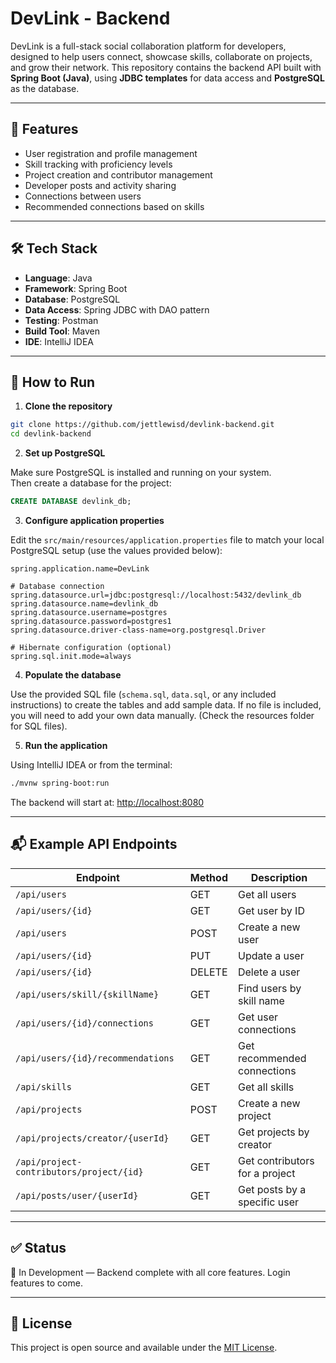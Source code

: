 # DevLink - Backend

DevLink is a full-stack social collaboration platform for developers, designed to help users connect, showcase skills, collaborate on projects, and grow their network. This repository contains the backend API built with **Spring Boot (Java)**, using **JDBC templates** for data access and **PostgreSQL** as the database.

---

## 🚀 Features

- User registration and profile management
- Skill tracking with proficiency levels
- Project creation and contributor management
- Developer posts and activity sharing
- Connections between users
- Recommended connections based on skills

---

## 🛠️ Tech Stack

- **Language**: Java
- **Framework**: Spring Boot
- **Database**: PostgreSQL
- **Data Access**: Spring JDBC with DAO pattern
- **Testing**: Postman
- **Build Tool**: Maven
- **IDE**: IntelliJ IDEA

---


## 🧪 How to Run

1. **Clone the repository**

```bash
git clone https://github.com/jettlewisd/devlink-backend.git
cd devlink-backend
```

2. **Set up PostgreSQL**

Make sure PostgreSQL is installed and running on your system.  
Then create a database for the project:

```sql
CREATE DATABASE devlink_db;
```

3. **Configure application properties**

Edit the `src/main/resources/application.properties` file to match your local PostgreSQL setup (use the values provided below):

```properties
spring.application.name=DevLink

# Database connection
spring.datasource.url=jdbc:postgresql://localhost:5432/devlink_db
spring.datasource.name=devlink_db
spring.datasource.username=postgres
spring.datasource.password=postgres1
spring.datasource.driver-class-name=org.postgresql.Driver

# Hibernate configuration (optional)
spring.sql.init.mode=always
```

4. **Populate the database**

Use the provided SQL file (`schema.sql`, `data.sql`, or any included instructions) to create the tables and add sample data. If no file is included, you will need to add your own data manually. (Check the resources folder for SQL files).

5. **Run the application**

Using IntelliJ IDEA or from the terminal:

```bash
./mvnw spring-boot:run
```

The backend will start at: [http://localhost:8080](http://localhost:8080)



---

## 📬 Example API Endpoints

| Endpoint                                  | Method | Description                          |
|-------------------------------------------|--------|--------------------------------------|
| `/api/users`                              | GET    | Get all users                        |
| `/api/users/{id}`                         | GET    | Get user by ID                       |
| `/api/users`                              | POST   | Create a new user                    |
| `/api/users/{id}`                         | PUT    | Update a user                        |
| `/api/users/{id}`                         | DELETE | Delete a user                        |
| `/api/users/skill/{skillName}`            | GET    | Find users by skill name             |
| `/api/users/{id}/connections`             | GET    | Get user connections                 |
| `/api/users/{id}/recommendations`         | GET    | Get recommended connections          |
| `/api/skills`                             | GET    | Get all skills                       |
| `/api/projects`                           | POST   | Create a new project                 |
| `/api/projects/creator/{userId}`          | GET    | Get projects by creator              |
| `/api/project-contributors/project/{id}`  | GET    | Get contributors for a project       |
| `/api/posts/user/{userId}`                | GET    | Get posts by a specific user         |

---

## ✅ Status

🔧 In Development — Backend complete with all core features. Login features to come.  

---

## 📄 License

This project is open source and available under the [MIT License](LICENSE).

